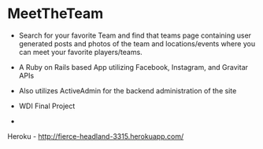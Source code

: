 # MeetTheTeam
 - Search for your favorite Team and find that teams page containing user generated posts and photos of the team and locations/events where you can meet your favorite players/teams.


- A Ruby on Rails based App utilizing Facebook, Instagram, and Gravitar APIs 
- Also utilizes ActiveAdmin for the backend administration of the site

- WDI Final Project
- 
Heroku - http://fierce-headland-3315.herokuapp.com/
